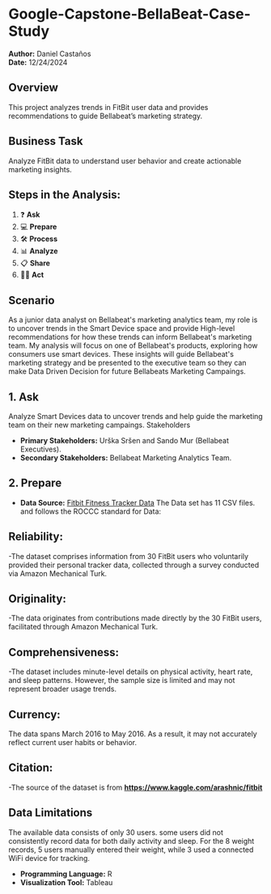 # Google-Capstone-BellaBeat-Case-Study

**Author:** Daniel Castaños  
**Date:** 12/24/2024 

## Overview  
This project analyzes trends in FitBit user data and provides recommendations to guide Bellabeat’s marketing strategy.  

## Business Task  
Analyze FitBit data to understand user behavior and create actionable marketing insights.  

## Steps in the Analysis:  
1. ❓ **Ask**  
2. 💻 **Prepare**  
3. 🛠 **Process**  
4. 📊 **Analyze**  
5. 📋 **Share**  
6. 🧗‍♀️ **Act**   

## Scenario
As a junior data analyst on Bellabeat's marketing analytics team, my role is to uncover trends in the Smart Device space and provide High-level recommendations for how these trends can inform Bellabeat's marketing team. My analysis will focus on one of Bellabeat's products, exploring how consumers use smart devices. These insights will guide Bellabeat's marketing strategy and be presented to the executive team so they can make Data Driven Decision for future Bellabeats Marketing Campaings.

## 1. Ask
Analyze Smart Devices data to uncover trends and help guide the marketing team on their new marketing campaings.
Stakeholders  
- **Primary Stakeholders:** Urška Sršen and Sando Mur (Bellabeat Executives).  
- **Secondary Stakeholders:** Bellabeat Marketing Analytics Team.

## 2. Prepare 
- **Data Source:** [Fitbit Fitness Tracker Data](https://www.kaggle.com/arashnic/fitbit)
The Data set has 11 CSV files. and follows the ROCCC standard for Data:
## Reliability: 
 -The dataset comprises information from 30 FitBit users who voluntarily provided their personal tracker data, collected through a survey conducted via Amazon Mechanical Turk.
## Originality: 
 -The data originates from contributions made directly by the 30 FitBit users, facilitated through Amazon Mechanical Turk.
## Comprehensiveness: 
 -The dataset includes minute-level details on physical activity, heart rate, and sleep patterns. However, the sample size is limited and may not represent broader usage trends.
## Currency: 
The data spans March 2016 to May 2016. As a result, it may not accurately reflect current user habits or behavior.
## Citation: 
 -The source of the dataset is from **https://www.kaggle.com/arashnic/fitbit**
## Data Limitations
The available data consists of only 30 users.
some users did not consistently record data for both daily activity and sleep.
For the 8 weight records, 5 users manually entered their weight, while 3 used a connected WiFi device for tracking.
- **Programming Language:** R  
- **Visualization Tool:** Tableau
